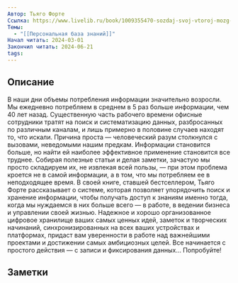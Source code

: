 ```yaml
---
Автор: Тьяго Форте
Ссылка: https://www.livelib.ru/book/1009355470-sozdaj-svoj-vtoroj-mozg-kak-postroit-sistemu-poiska-i-organizatsii-informatsii-chtoby-raskryt-vash-kreativnyj-potentsial-tyago-forte
Темы:
  - "[[Персональная база знаний]]"
Начал читать: 2024-03-01
Закончил читать: 2024-06-21
tags:
---
```


## Описание

В наши дни объемы потребления информации значительно возросли. Мы ежедневно потребляем в среднем в 5 раз больше информации, чем 40 лет назад. Существенную часть рабочего времени офисные сотрудники тратят на поиск и систематизацию данных, разбросанных по различным каналам, и лишь примерно в половине случаев находят то, что искали. Причина проста — человеческий разум столкнулся с вызовами, неведомыми нашим предкам. Информации становится больше, но найти ей наиболее эффективное применение становится все труднее. Собирая полезные статьи и делая заметки, зачастую мы просто складируем их, не извлекая всей пользы, — при этом проблема кроется не в самой информации, а в том, что мы потребляем ее в неподходящее время. В своей книге, ставшей бестселлером, Тьяго Форте рассказывает о системе, которая позволяет упорядочить поиск и хранение информации, чтобы получать доступ к знаниям именно тогда, когда мы нуждаемся в них больше всего — в работе, в ведении бизнеса и управлении своей жизнью. Надежное и хорошо организованное цифровое хранилище ваших самых ценных идей, заметок и творческих начинаний, синхронизированных на всех ваших устройствах и платформах, придаст вам уверенности в работе над важнейшими проектами и достижении самых амбициозных целей. Все начинается с простого действия — с записи и фиксирования данных… Попробуйте!

## Заметки
